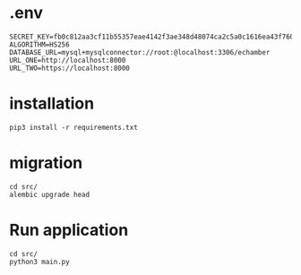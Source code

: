 # .env

```
SECRET_KEY=fb0c812aa3cf11b55357eae4142f3ae348d48074ca2c5a0c1616ea43f76039c9
ALGORITHM=HS256
DATABASE_URL=mysql+mysqlconnector://root:@localhost:3306/echamber
URL_ONE=http://localhost:8000
URL_TWO=https://localhost:8000
```

# installation

```
pip3 install -r requirements.txt
```

# migration

```
cd src/
alembic upgrade head
```

# Run application

```
cd src/
python3 main.py
```